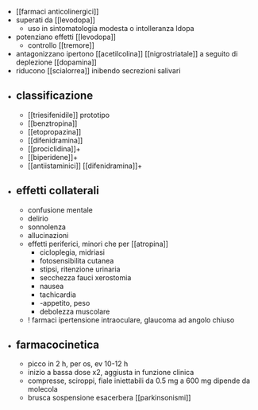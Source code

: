 - [[farmaci anticolinergici]]
- superati da [[levodopa]]
	- uso in sintomatologia modesta o intolleranza ldopa
- potenziano effetti [[levodopa]]
	- controllo [[tremore]]
- antagonizzano ipertono [[acetilcolina]] [[nigrostriatale]] a seguito di deplezione [[dopamina]]
- riducono [[scialorrea]] inibendo secrezioni salivari
- ## classificazione
	- [[triesifenidile]] prototipo
	- [[benztropina]]
	- [[etopropazina]]
	- [[difenidramina]]
	- [[prociclidina]]+
	- [[biperidene]]+
	- [[antiistaminici]] [[difenidramina]]+
- ## effetti collaterali
	- confusione mentale
	- delirio
	- sonnolenza
	- allucinazioni
	- effetti periferici, minori che per [[atropina]]
		- cicloplegia, midriasi
		- fotosensibilita cutanea
		- stipsi, ritenzione urinaria
		- secchezza fauci xerostomia
		- nausea
		- tachicardia
		- -appetito, peso
		- debolezza muscolare
	- ! farmaci ipertensione intraoculare, glaucoma ad angolo chiuso
- ## farmacocinetica
	- picco in 2 h, per os, ev 10-12 h
	- inizio a bassa dose x2, aggiusta in funzione clinica
	- compresse, sciroppi, fiale iniettabili da 0.5 mg a 600 mg dipende da molecola
	- brusca sospensione esacerbera [[parkinsonismi]]